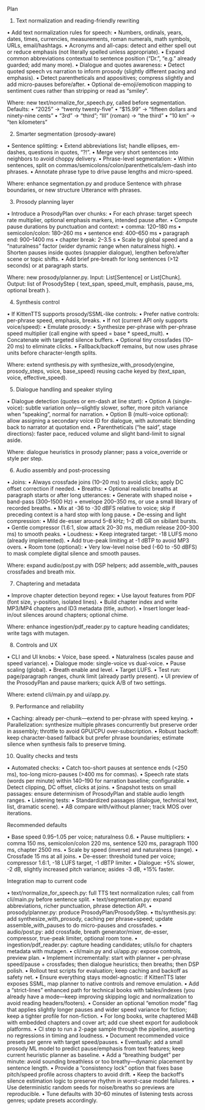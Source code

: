Plan


  1) Text normalization and reading-friendly rewriting

  • Add text normalization rules for speech:
    • Numbers, ordinals, years, dates, times, currencies, measurements, roman numerals, math
      symbols, URLs, email/hashtags.
    • Acronyms and all-caps: detect and either spell out or reduce emphasis (not literally
      spelled unless appropriate).
    • Expand common abbreviations contextual to sentence position (“Dr.”, “e.g.” already
      guarded; add many more).
  • Dialogue and quotes awareness:
    • Detect quoted speech vs narration to inform prosody (slightly different pacing and
      emphasis).
    • Detect parentheticals and appositives; compress slightly and add micro-pauses
      before/after.
  • Optional de-emoji/emoticon mapping to sentiment cues rather than stripping or read as
    “smiley”.

  Where: new text/normalize_for_speech.py, called before segmentation.
  Defaults:
  • “2025” → “twenty twenty-five”
  • “$15.99” → “fifteen dollars and ninety-nine cents”
  • “3rd” → “third”; “III” (roman) → “the third”
  • “10 km” → “ten kilometers”


  2) Smarter segmentation (prosody-aware)

  • Sentence splitting:
    • Extend abbreviations list; handle ellipses, em-dashes, questions in quotes, “?!”.
    • Merge very short sentences into neighbors to avoid choppy delivery.
  • Phrase-level segmentation:
    • Within sentences, split on commas/semicolons/colon/parentheticals/em-dash into phrases.
    • Annotate phrase type to drive pause lengths and micro-speed.

  Where: enhance segmentation.py and produce Sentence with phrase boundaries, or new structure
  Utterance with phrases.

  3) Prosody planning layer

  • Introduce a ProsodyPlan over chunks:
    • For each phrase: target speech rate multiplier, optional emphasis markers, intended pause
      after.
    • Compute pause durations by punctuation and context:
      • comma: 120–180 ms
      • semicolon/colon: 180–260 ms
      • sentence end: 400–650 ms
      • paragraph end: 900–1400 ms
      • chapter break: 2–3.5 s
    • Scale by global speed and a “naturalness” factor (wider dynamic range when naturalness
      high).
    • Shorten pauses inside quotes (snappier dialogue), lengthen before/after scene or topic
      shifts.
    • Add brief pre-breath for long sentences (>12 seconds) or at paragraph starts.

  Where: new prosody/planner.py. Input: List[Sentence] or List[Chunk]. Output: list of ProsodyStep
   { text_span, speed_mult, emphasis, pause_ms, optional breath }.

  4) Synthesis control

  • If KittenTTS supports prosody/SSML-like controls:
    • Prefer native controls: per-phrase speed, emphasis, breaks.
  • If not (current API only supports voice/speed):
    • Emulate prosody:
      • Synthesize per-phrase with per-phrase speed multiplier (call engine with speed = base *
        speed_mult).
      • Concatenate with targeted silence buffers.
      • Optional tiny crossfades (10–20 ms) to eliminate clicks.
    • Fallback/backoff remains, but now uses phrase units before character-length splits.

  Where: extend synthesis.py with synthesize_with_prosody(engine, prosody_steps, voice,
  base_speed) reusing cache keyed by (text_span, voice, effective_speed).

  5) Dialogue handling and speaker styling

  • Dialogue detection (quotes or em-dash at line start):
    • Option A (single-voice): subtle variation only—slightly slower, softer, more pitch
      variance when “speaking”, normal for narration.
    • Option B (multi-voice optional): allow assigning a secondary voice ID for dialogue, with
      automatic blending back to narrator at quotation end.
  • Parentheticals (“he said”, stage directions): faster pace, reduced volume and slight
    band-limit to signal aside.

  Where: dialogue heuristics in prosody planner; pass a voice_override or style per step.

  6) Audio assembly and post-processing

  • Joins:
    • Always crossfade joins (10–20 ms) to avoid clicks; apply DC offset correction if needed.
  • Breaths:
    • Optional realistic breaths at paragraph starts or after long utterances:
      • Generate with shaped noise + band-pass (300–1500 Hz) + envelope 200–350 ms, or use a
        small library of recorded breaths.
      • Mix at -36 to -30 dBFS relative to voice; skip if preceding context is a hard stop with
        long pause.
  • De-essing and light compression:
    • Mild de-esser around 5–8 kHz; 1–2 dB GR on sibilant bursts.
    • Gentle compressor (1.6:1, slow attack 20–30 ms, medium release 200–300 ms) to smooth
      peaks.
  • Loudness:
    • Keep integrated target: -18 LUFS mono (already implemented).
    • Add true-peak limiting at -1 dBTP to avoid MP3 overs.
  • Room tone (optional):
    • Very low-level noise bed (-60 to -50 dBFS) to mask complete digital silence and smooth
      pauses.

  Where: expand audio/post.py with DSP helpers; add assemble_with_pauses crossfades and breath
  mix.

  7) Chaptering and metadata

  • Improve chapter detection beyond regex:
    • Use layout features from PDF (font size, y-position, isolated lines).
    • Build chapter index and write MP3/MP4 chapters and ID3 metadata (title, author).
  • Insert longer lead-in/out silences around chapters; optional chime.

  Where: enhance ingestion/pdf_reader.py to capture heading candidates; write tags with mutagen.

  8) Controls and UX

  • CLI and UI knobs:
    • Voice, base speed.
    • Naturalness (scales pause and speed variance).
    • Dialogue mode: single-voice vs dual-voice.
    • Pause scaling (global).
    • Breath enable and level.
    • Target LUFS.
    • Test run: page/paragraph ranges, chunk limit (already partly present).
  • UI preview of the ProsodyPlan and pause markers; quick A/B of two settings.

  Where: extend cli/main.py and ui/app.py.

  9) Performance and reliability

  • Caching: already per-chunk—extend to per-phrase with speed keying.
  • Parallelization: synthesize multiple phrases concurrently but preserve order in assembly;
    throttle to avoid GPU/CPU over-subscription.
  • Robust backoff: keep character-based fallback but prefer phrase boundaries; estimate silence
    when synthesis fails to preserve timing.


  10) Quality checks and tests

  • Automated checks:
    • Catch too-short pauses at sentence ends (<250 ms), too-long micro-pauses (>400 ms for
      commas).
    • Speech rate stats (words per minute) within 140–190 for narration baseline; configurable.
    • Detect clipping, DC offset, clicks at joins.
  • Snapshot tests on small passages: ensure determinism of ProsodyPlan and stable audio length
    ranges.
  • Listening tests:
    • Standardized passages (dialogue, technical text, list, dramatic scene).
    • AB compare with/without planner; track MOS over iterations.


  Recommended defaults

  • Base speed 0.95–1.05 per voice; naturalness 0.6.
  • Pause multipliers:
    • comma 150 ms, semicolon/colon 220 ms, sentence 520 ms, paragraph 1100 ms, chapter 2500 ms.
    • Scale by speed (inverse) and naturalness (range).
  • Crossfade 15 ms at all joins.
  • De-esser: threshold tuned per voice; compressor 1.6:1, -18 LUFS target, -1 dBTP limiter.
  • Dialogue: +5% slower, -2 dB, slightly increased pitch variance; asides -3 dB, +15% faster.


  Integration map to current code

  • text/normalize_for_speech.py: full TTS text normalization rules; call from cli/main.py
    before sentence split.
  • text/segmentation.py: expand abbreviations, richer punctuation, phrase detection API.
  • prosody/planner.py: produce ProsodyPlan/ProsodyStep.
  • tts/synthesis.py: add synthesize_with_prosody, caching per phrase+speed; update
    assemble_with_pauses to do micro-pauses and crossfades.
  • audio/post.py: add crossfade, breath generator/mixer, de-esser, compressor, true-peak
    limiter, optional room tone.
  • ingestion/pdf_reader.py: capture heading candidates; utils/io for chapters metadata with
    mutagen.
  • cli/main.py and ui/app.py: expose controls, preview plan.
  • Implement incrementally: start with planner + per-phrase speed/pause + crossfades; then
    dialogue heuristics; then breaths; then DSP polish.
  • Rollout test scripts for evaluation; keep caching and backoff as safety net.
  • Ensure everything stays model-agnostic: if KittenTTS later exposes SSML, map planner to
    native controls and remove emulation.
  • Add a “strict-lines” enhanced path for technical books with tables/indexes (you already have
    a mode—keep improving skipping logic and normalization to avoid reading headers/footers).
  • Consider an optional “emotion mode” flag that applies slightly longer pauses and wider speed
    variance for fiction; keep a tighter profile for non-fiction.
  • For long books, write chaptered M4B with embedded chapters and cover art; add cue sheet
    export for audiobook platforms.
  • CI step to run a 2-page sample through the pipeline, asserting no regressions in timing and
    loudness.
  • Document recommended voice presets per genre with target speed/pauses.
  • Eventually: add a small prosody ML model to predict pause/emphasis from text features; keep
    current heuristic planner as baseline.
  • Add a “breathing budget” per minute: avoid sounding breathless or too breathy—dynamic
    placement by sentence length.
  • Provide a “consistency lock” option that fixes base pitch/speed profile across chapters to
    avoid drift.
  • Keep the backoff’s silence estimation logic to preserve rhythm in worst-case model failures.
  • Use deterministic random seeds for noise/breaths so previews are reproducible.
  • Tune defaults with 30–60 minutes of listening tests across genres; update presets
    accordingly.